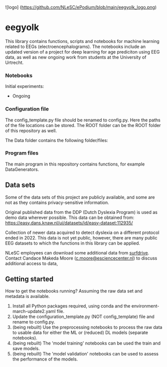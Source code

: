 ![logo] (https://github.com/NLeSC/ePodium/blob/main/eegyolk_logo.png)
# eegyolk
This library contains functions, scripts and notebooks for machine learning related to EEGs (electroencephalograms). The notebooks include an updated version of a project for deep learning for age prediciton using EEG data, as well as new ongoing work from students at the University of Urtrecht.

### Notebooks

Initial experiments:
- Ongoing


### Configuration file

The config_template.py file should be renamed to config.py. Here the paths of the file locations can be stored. The ROOT folder can be the ROOT folder of this repository as well.

The Data folder contains the following folder/files:




### Program files

The main program in this repository contains functions, for example DataGenerators.


## Data sets

Some of the data sets of this project are publicly available, and some are not  as they contains privacy-sensitive information.

Original published data from the DDP (Dutch Dyslexia Program) is used as demo data wherever possible. This data can be obtained from:
https://easy.dans.knaw.nl/ui/datasets/id/easy-dataset:112935/ 

Collection of newer data acquired to detect dyslexia on a different protocol ended in 2022. This data is not yet public, however, there are many public EEG datasets to which the functions in this library can be applied.

NLeSC employees can download some additional data from [surfdrive](https://surfdrive.surf.nl/files/index.php/s/mkwBAisnYUaPRhy).
Contact Candace Makeda Moore (c.moore@esciencecenter.nl) to discuss additional access to data,

## Getting started

How to get the notebooks running? Assuming the raw data set and metadata is available.

1. Install all Python packages required, using conda and the environment-march-update2.yaml file.
2. Update the configuration_template.py (NOT config_template) file and rename to config.py.
3. (being rebuilt) Use the preprocessing notebooks to process the raw data to usable data for either the ML or (reduced) DL models (separate notebooks).
4. (being rebuilt) The 'model training' notebooks can be used the train and save models.
5. (being rebuilt) The 'model validation' notebooks can be used to assess the performance of the models.